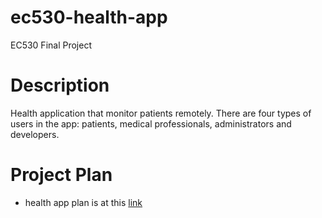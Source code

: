 # ec530-health-app
EC530 Final Project

# Description
Health application that monitor patients remotely. There are four types of users in 
the app: patients, medical professionals, administrators and developers. 

# Project Plan
- health app plan is at this [link](https://docs.google.com/document/d/1CUC7uYHHLEFkz3GPRT_QOUC417daMQfkl-G9ej55-Hw/edit#)
